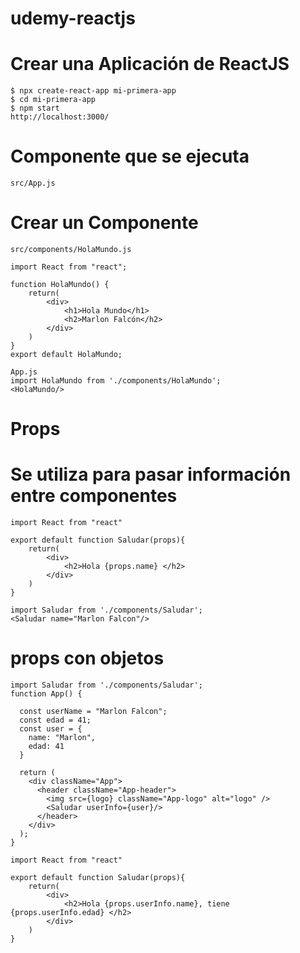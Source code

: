 # udemy-reactjs
# Crear una Aplicación de ReactJS
```
$ npx create-react-app mi-primera-app
$ cd mi-primera-app
$ npm start
http://localhost:3000/
```

# Componente que se ejecuta
```
src/App.js
```

# Crear un Componente
```
src/components/HolaMundo.js
```

```
import React from "react";

function HolaMundo() {
    return(
        <div>
            <h1>Hola Mundo</h1>
            <h2>Marlon Falcón</h2>
        </div>
    )
}
export default HolaMundo;
```

```
App.js
import HolaMundo from './components/HolaMundo';
<HolaMundo/>
```

# Props
# Se utiliza para pasar información entre componentes
```
import React from "react"

export default function Saludar(props){
    return(
        <div>
            <h2>Hola {props.name} </h2>
        </div>
    )
}
```

```
import Saludar from './components/Saludar';
<Saludar name="Marlon Falcon"/>
```

# props con objetos
```
import Saludar from './components/Saludar';
function App() {

  const userName = "Marlon Falcon";
  const edad = 41;
  const user = {
    name: "Marlon",
    edad: 41
  }

  return (
    <div className="App">
      <header className="App-header">
        <img src={logo} className="App-logo" alt="logo" />
        <Saludar userInfo={user}/>
      </header>
    </div>
  );
}
```

```
import React from "react"

export default function Saludar(props){
    return(
        <div>
            <h2>Hola {props.userInfo.name}, tiene {props.userInfo.edad} </h2>
        </div>
    )
}
```